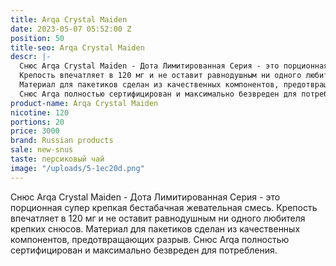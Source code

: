 ```yaml
---
title: Arqa Crystal Maiden
date: 2023-05-07 05:52:00 Z
position: 50
title-seo: Arqa Crystal Maiden
descr: |-
  Снюс Arqa Crystal Maiden - Дота Лимитированная Серия - это порционная супер крепкая бестабачная жевательная смесь.
  Крепость впечатляет в 120 мг и не оставит равнодушным ни одного любителя крепких снюсов.
  Материал для пакетиков сделан из качественных компонентов, предотвращающих разрыв.
  Снюс Arqa полностью сертифицирован и максимально безвреден для потребления.
product-name: Arqa Crystal Maiden
nicotine: 120
portions: 20
price: 3000
brand: Russian products
sale: new-snus
taste: персиковый чай
image: "/uploads/5-1ec20d.png"
---
```


Снюс Arqa Crystal Maiden - Дота Лимитированная Серия - это порционная супер крепкая бестабачная жевательная смесь.
Крепость впечатляет в 120 мг и не оставит равнодушным ни одного любителя крепких снюсов.
Материал для пакетиков сделан из качественных компонентов, предотвращающих разрыв.
Снюс Arqa полностью сертифицирован и максимально безвреден для потребления.